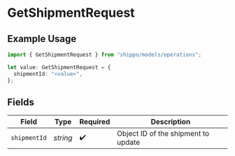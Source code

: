 # GetShipmentRequest

## Example Usage

```typescript
import { GetShipmentRequest } from "shippo/models/operations";

let value: GetShipmentRequest = {
  shipmentId: "<value>",
};
```

## Fields

| Field                               | Type                                | Required                            | Description                         |
| ----------------------------------- | ----------------------------------- | ----------------------------------- | ----------------------------------- |
| `shipmentId`                        | *string*                            | :heavy_check_mark:                  | Object ID of the shipment to update |